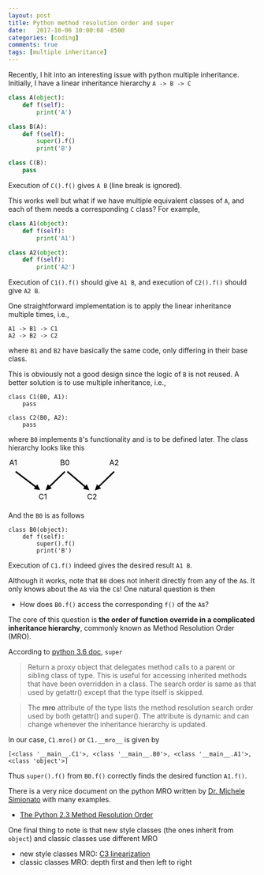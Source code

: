 ```yaml
---
layout: post
title: Python method resolution order and super
date:   2017-10-06 10:00:08 -0500
categories: [coding]
comments: true
tags: [multiple inheritance]
---
```


Recently, I hit into an interesting issue with python multiple inheritance.
Initially, I have a linear inheritance hierarchy `A -> B -> C`


```python
class A(object):
    def f(self):
        print('A')

class B(A):
    def f(self):
        super().f()
        print('B')

class C(B):
    pass
```

Execution of `C().f()` gives `A B` (line break is ignored).

This works well but what if we have multiple equivalent classes of `A`,
and each of them needs a corresponding `C` class?
For example,

```python
class A1(object):
    def f(self):
        print('A1')

class A2(object):
    def f(self):
        print('A2')
```
Execution of `C1().f()` should give `A1 B`, and execution of `C2().f()` should give `A2 B`.

One straightforward implementation is to apply the linear inheritance multiple times, i.e.,

```
A1 -> B1 -> C1
A2 -> B2 -> C2
```
where `B1` and `B2` have basically the same code, only differing in their base class.

This is obviously not a good design since the logic of `B` is not reused.
A better solution is to use multiple inheritance, i.e.,

```
class C1(B0, A1):
    pass
    
class C2(B0, A2):
    pass
```
where `B0` implements `B`'s functionality and is to be defined later.
The class hierarchy looks like this

<svg width='230' height='92'>
  <defs>
      <marker id="arrow" viewBox="0 -5 10 10" markerWidth="4" markerHeight="4" refx="5" refy="0" orient="auto" markerUnits="strokeWidth">
      <path d="M0,-5 L10,0 L0,5" />
      </marker>
  </defs>
    <text x='10' y='13' text-anchor='middle' font-size='15'> A1 </text>
    <line x1="15" y1="26" x2="60" y2="60" stroke="#000" stroke-width="3" marker-end="url(#arrow)" />
    <text x='115' y='13' text-anchor='middle' font-size='15'> B0 </text>
    <line x1="115" y1="26" x2="80" y2="60" stroke="#000" stroke-width="3" marker-end="url(#arrow)" />
    <line x1="120" y1="26" x2="160" y2="60" stroke="#000" stroke-width="3" marker-end="url(#arrow)" />
    <text x='215' y='13' text-anchor='middle' font-size='15'> A2 </text>
    <line x1="215" y1="26" x2="180" y2="60" stroke="#000" stroke-width="3" marker-end="url(#arrow)" />]
    <text x='70' y='82' text-anchor='middle' font-size='15'> C1 </text>
    <text x='170' y='82' text-anchor='middle' font-size='15'> C2 </text>
</svg>

And the `B0` is as follows
```
class B0(object):
    def f(self):
        super().f()
        print('B')
```
Execution of `C1.f()` indeed gives the desired result `A1 B`.

Although it works, note that `B0` does not inherit directly from any of the `A`s.
It only knows about the `A`s via the `C`s!
One natural question is then

* How does `B0.f()` access the corresponding `f()` of the `A`s?

The core of this question is **the order of function override in a complicated inheritance hierarchy**,
commonly known as Method Resolution Order (MRO).

According to [python 3.6 doc](https://docs.python.org/3.6/library/functions.html#super), `super`

> Return a proxy object that delegates method calls to a parent or sibling class of type. This is useful for accessing inherited methods that have been overridden in a class. The search order is same as that used by getattr() except that the type itself is skipped.

> The __mro__ attribute of the type lists the method resolution search order used by both getattr() and super(). The attribute is dynamic and can change whenever the inheritance hierarchy is updated.

In our case, `C1.mro()` or `C1.__mro__` is given by

```
[<class '__main__.C1'>, <class '__main__.B0'>, <class '__main__.A1'>, <class 'object'>]
```

Thus `super().f()` from `B0.f()` correctly finds the desired function `A1.f()`.

There is a very nice document on the python MRO written by [Dr. Michele Simionato](http://www.phyast.pitt.edu/~micheles/) with many examples.

* [The Python 2.3 Method Resolution Order](https://www.python.org/download/releases/2.3/mro/)

One final thing to note is that new style classes (the ones inherit from `object`) and classic classes use different MRO

* new style classes MRO: [C3 linearization](https://en.wikipedia.org/wiki/C3_linearization)
* classic classes MRO: depth first and then left to right
